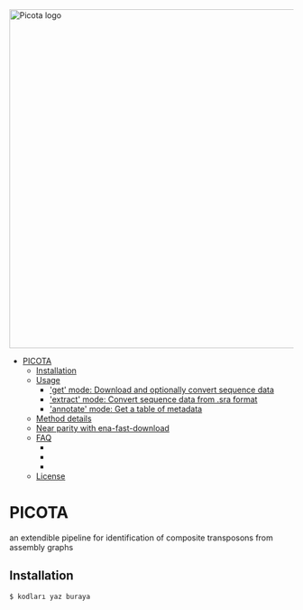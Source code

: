 <img src="images/picota_logo.png" alt="Picota logo" width="600"/>



- [PICOTA](#picota)
  - [Installation](#installation)
  - [Usage](#usage)
    - ['get' mode: Download and optionally convert sequence data](#get-mode-download-and-optionally-convert-sequence-data)
    - ['extract' mode: Convert sequence data from .sra format](#extract-mode-convert-sequence-data-from-sra-format)
    - ['annotate' mode: Get a table of metadata](#annotate-mode-get-a-table-of-metadata)
  - [Method details](#method-details)
  - [Near parity with ena-fast-download](#near-parity-with-ena-fast-download)
  - [FAQ](#faq)
    - [](#ascp-not-found)
    - [](#failed-to-authenticate-with-ascp)
    - [](#api-rate-limit-exceeded)
  - [License](#license)



# PICOTA
an extendible pipeline for identification of composite transposons from assembly graphs

## Installation


```
$ kodları yaz buraya
```

